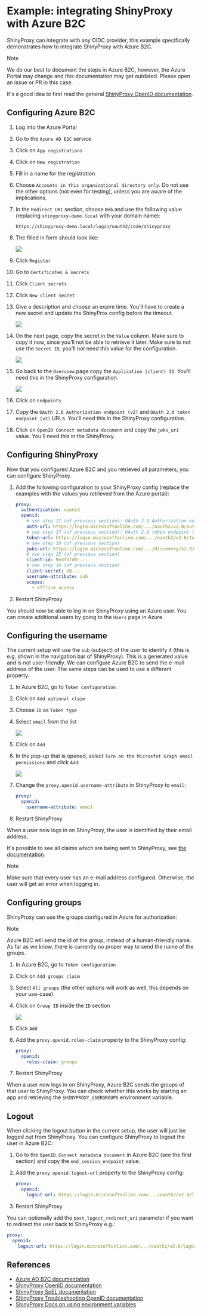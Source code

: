 # Example: integrating ShinyProxy with Azure B2C

ShinyProxy can integrate with any OIDC provider, this example specifically
demonstrates how to integrate ShinyProxy with Azure B2C.

> [!NOTE]  
> We do our best to document the steps in Azure B2C, however, the Azure Portal
> may change and this documentation may get outdated. Please open an issue or PR
> in this case.

It's a good idea to first read the
general [ShinyProxy OpenID documentation](https://shinyproxy.io/documentation/configuration/#openid-connect-oidc).

## Configuring Azure B2C

1. Log into the Azure Portal
2. Go to the `Azure AD B2C` service
3. Click on `App registrations`
4. Click on `New registration`
5. Fill in a name for the registration
6. Choose `Accounts in this organizational directory only`. Do not use the other
   options (not even for testing), unless you are aware of the implications.
7. In the `Redirect URI` section, choose `Web` and use the following value
   (replacing `shinyproxy-demo.local` with your domain name):

   ```
   https://shinyproxy-demo.local/login/oauth2/code/shinyproxy
   ```

8. The filled in form should look like:

   [![](img/01_register.png)](img/01_register.png)

9. Click `Register`
10. Go to `Certificates & secrets`
11. Click `Client secrets`
12. Click `New client secret`
13. Give a description and choose an expire time. You'll have to create a new
    secret and update the ShinyProx config before the timeout.

    [![](img/02_create_secret.png)](img/02_create_secret.png)

14. On the next page, copy the secret in the `Value` column. Make sure to copy
    it now, since you'll not be able to retrieve it later. Make sure to not use
    the `Secret ID`, you'll not need this value for the configuration.

    [![](img/03_secret.png)](img/03_secret.png)

15. Go back to the `Overview` page copy the `Application (client) ID`. You'll
    need this in the ShinyProxy configuration.

    [![](img/04_info.png)](img/04_info.png)

16. Click on `Endpoints`
17. Copy the `OAuth 2.0 Authorization endpoint (v2)`
    and `OAuth 2.0 token endpoint (v2)` URLs. You'll need this in the ShinyProxy
    configuration.
18. Click on `OpenID Connect metadata document` and copy the `jwks_uri` value.
    You'll need this in the ShinyProxy.

## Configuring ShinyProxy

Now that you configured Azure B2C and you retrieved all parameters, you can
configure ShinyProxy.

1. Add the following configuration to your ShinyProxy config (replace the
   examples with the values you retrieved from the Azure portal):

    ```yaml
    proxy:
      authentication: openid
      openid:
        # see step 17 (of previous section): OAuth 2.0 Authorization endpoint (v2)
        auth-url: https://login.microsoftonline.com/.../oauth2/v2.0/authorize
        # see step 17 (of previous section): OAuth 2.0 token endpoint (v2)
        token-url: https://login.microsoftonline.com/.../oauth2/v2.0/token
        # see step 18 (of previous section)
        jwks-url: https://login.microsoftonline.com/.../discovery/v2.0/keys
        # see step 15 (of previous section)
        client-id: 9edf3fd9-....
        # see step 14 (of previous section)
        client-secret: eB...
        username-attribute: sub
        scopes:
          - offline_access
    ```

2. Restart ShinyProxy

You should now be able to log in on ShinyProxy using an Azure user. You can
create additional users by going to the `Users` page in Azure.

## Configuring the username

The current setup will use the `sub` (subject) of the user to identify it (this
is e.g. shown in the navigation bar of ShinyProxy). This is a generated value
and is not user-friendly. We can configure Azure B2C to send the e-mail address
of the user. The same steps can be used to use a different property.

1. In Azure B2C, go to `Token configuration`
2. Click on `Add optional claim`
3. Choose `ID` as `Token type`
4. Select `email` from the list

   [![](img/05_email.png)](img/05_email.png)

5. Click on `Add`
6. In the pop-up that is opened,
   select `Turn on the Microsfot Graph email permissions` and click `Add`:

   [![](img/06_email.png)](img/06_email.png)

7. Change the `proxy.openid.username-attribute` in ShinyProxy to `email`:

    ```yaml
    proxy:
      openid:
        username-attribute: email
    ```

8. Restart ShinyProxy

When a user now logs in on ShinyProxy, the user is identified by their email
address.

It's possible to see all claims which are being sent to ShinyProxy,
see [the documentation](https://shinyproxy.io/documentation/troubleshooting/#listing-all-claims-sent-by-the-openid-provider).

> [!NOTE]  
> Make sure that every user has an e-mail address configured. Otherwise, the
> user will get an error when logging in.

## Configuring groups

ShinyProxy can use the groups configured in Azure for authorization:

> [!NOTE]  
> Azure B2C will send the id of the group, instead of a human-friendly name.
> As far as we know, there is currently no proper way to send the name of the
> groups.

1. In Azure B2C, go to `Token configuration`
2. Click on `Add groups claim`
3. Select `All groups` (the other options will work as well, this depends on
   your use-case)
4. Click on `Group ID` inside the `ID` section

   [![](img/07_groups.png)](img/07_groups.png)

5. Click `Add`
6. Add the `proxy.openid.roles-claim` property to the ShinyProxy config:

    ```yaml
    proxy:
      openid:
        roles-claim: groups
    ```

7. Restart ShinyProxy

When a user now logs in on ShinyProxy, Azure B2C sends the groups of that user
to ShinyProxy. You can check whether this works by starting an app and
retrieving the `SHINYPROXY_USERGROUPS` environment variable.

## Logout

When clicking the logout button in the current setup, the user will just be
logged out from ShinyProxy. You can configure ShinyProxy to logout the user in
Azure B2C:

1. Go to the `OpenID Connect metadata document` in Azure B2C (see the first
   section) and copy the `end_session_endpoint` value.
2. Add the `proxy.openid.logout-url` property to the ShinyProxy config:

    ```yaml
    proxy:
      openid:
        logout-url: https://login.microsoftonline.com/.../oauth2/v2.0/logout
    ```

3. Restart ShinyProxy

You can optionally add the `post_logout_redirect_uri` parameter if you want to
redirect the user back to ShinyProxy e.g.:

   ```yaml
   proxy:
     openid:
       logout-url: https://login.microsoftonline.com/.../oauth2/v2.0/logout?post_logout_redirect_uri=http%3A%2F%2Fshinyproxy-demo.local/logout-success
   ```

## References

- [Azure AD B2C documentation](https://learn.microsoft.com/en-us/azure/active-directory-b2c/)
- [ShinyProxy OpenID documentation](https://shinyproxy.io/documentation/configuration/#openid-connect-oidc)
- [ShinyProxy SpEL documentation](https://shinyproxy.io/documentation/spel/)
- [ShinyProxy Troubleshooting OpenID documentation](https://shinyproxy.io/documentation/troubleshooting/#openid-connect-oidc)
- [ShinyProxy Docs on using environment variables](https://shinyproxy.io/documentation/configuration/#config-env-var)

